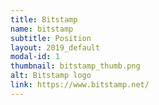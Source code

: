 ```yaml
---
title: Bitstamp
name: bitstamp
subtitle: Position
layout: 2019_default
modal-id: 1
thumbnail: bitstamp_thumb.png
alt: Bitstamp logo
link: https://www.bitstamp.net/
---
```

